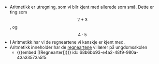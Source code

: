 - Aritmetikk er utregning, som vi blir kjent med allerede som små. Dette er ting som $$2+3$$, og $$4\cdot 5$$
- I Aritmetikk har vi de regneartene vi kanskje er kjent med.
- Aritmetikk inneholder har de [regneartene]([[Regnearter]]) vi lærer på ungdomsskolen
	- {{{embed [[Regnearter]]}}}
	  id:: 68b6bb93-e4a2-48f9-980a-43a33573a5f5